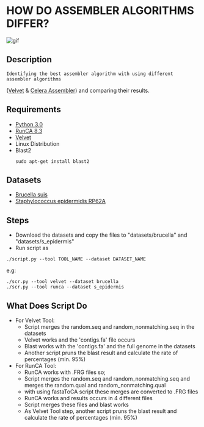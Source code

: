 # HOW DO ASSEMBLER ALGORITHMS DIFFER?

![gif](https://media.giphy.com/media/3o7TKuNppMPOUQwEJW/source.gif)

## Description
    Identifying the best assembler algorithm with using different assembler algorithms
  ([Velvet](https://www.ebi.ac.uk/~zerbino/velvet/) & [Celera Assembler](http://wgs-assembler.sourceforge.net/wiki/index.php/RunCA)) and comparing their results.

## Requirements
* [Python 3.0](https://www.python.org/download/releases/3.0/)
* [RunCA 8.3](http://wgs-assembler.sourceforge.net/wiki/index.php/RunCA)
* [Velvet](https://www.ebi.ac.uk/~zerbino/velvet/)
* Linux Distribution
* Blast2
  ```
  sudo apt-get install blast2
  ```

## Datasets
* [Brucella suis](ftp://ftp.cbcb.umd.edu/pub/data/asmg_benchmark/Brucella_suis_1330.tar.gz)
* [Staphylococcus epidermidis RP62A](ftp://ftp.cbcb.umd.edu/pub/data/asmg_benchmark/Staphylococcus_epidermidis_RP62A.tar.gz)

## Steps
* Download the datasets and copy the files to "datasets/brucella" and "datasets/s_epidermis"
* Run script as
```
./script.py --tool TOOL_NAME --dataset DATASET_NAME
```
e.g:
```
./scr.py --tool velvet --dataset brucella
./scr.py --tool runca --dataset s_epidermis
```

## What Does Script Do
* For Velvet Tool:
  - Script merges the random.seq and random_nonmatching.seq in the datasets
  - Velvet works and the 'contigs.fa' file occurs
  - Blast works with the 'contigs.fa' and the full genome in the datasets
  - Another script pruns the blast result and calculate the rate of percentages (min. 95%)
* For RunCA Tool:
  - RunCA works with .FRG files so;
  - Script merges the random.seq and random_nonmatching.seq and merges the random.qual and random_nonmatching.qual
  - with using fastaToCA script these merges are converted to .FRG files
  - RunCA works and results occurs in 4 different files
  - Script merges these files and blast works
  - As Velvet Tool step, another script pruns the blast result and calculate the rate of percentages (min. 95%)
